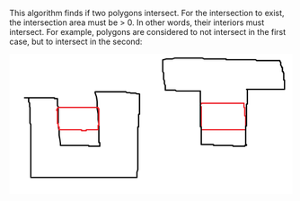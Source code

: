 This algorithm finds if two polygons intersect. For the intersection to exist, the intersection area must be > 0. In other words, their interiors must intersect. For example, polygons are considered to not intersect in the first case, but to intersect in the second:

![Intersection example](polygon-intersection-example.png)
